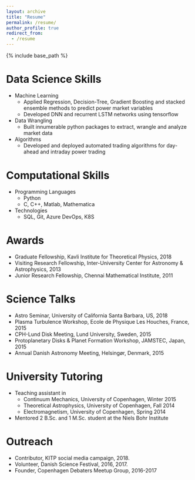 ```yaml
---
layout: archive
title: "Resume"
permalink: /resume/
author_profile: true
redirect_from:
  - /resume
---
```


{% include base_path %}

Data Science Skills
=========
* Machine Learning 
  * Applied Regression, Decision-Tree, Gradient Boosting and stacked ensemble methods to predict power market variables
  * Developed DNN and recurrent LSTM networks using tensorflow
* Data Wrangling
  * Built innumerable python packages to extract, wrangle and analyze market data
* Algorithms
  * Developed and deployed automated trading algorithms for day-ahead and intraday power trading
  
Computational Skills
======
* Programming Languages
  * Python
  * C, C++, Matlab, Mathematica
* Technologies
  * SQL, Git, Azure DevOps, K8S

Awards
======
* Graduate Fellowship, Kavli Institute for Theoretical Physics, 2018
* Visiting Research Fellowship, Inter-University Center for Astronomy & Astrophysics, 2013
* Junior Research Fellowship, Chennai Mathematical Institute, 2011
 
Science Talks
======
* Astro Seminar, University of California Santa Barbara, US, 2018 
* Plasma Turbulence Workshop, Ecole de Physique Les Houches, France, 2015 
* CPH-Lund Disk Meeting, Lund University, Sweden, 2015 
* Protoplanetary Disks & Planet Formation Workshop, JAMSTEC, Japan, 2015 
* Annual Danish Astronomy Meeting, Helsingør, Denmark, 2015
 
University Tutoring
======
* Teaching assistant in
  * Continuum Mechanics, University of Copenhagen, Winter 2015
  * Theoretical Astrophysics, University of Copenhagen, Fall 2014
  * Electromagnetism, University of Copenhagen, Spring 2014
* Mentored 2 B.Sc. and 1 M.Sc. student at the Niels Bohr Institute

Outreach
======
* Contributor, KITP social media campaign, 2018.
* Volunteer, Danish Science Festival, 2016, 2017.
* Founder, Copenhagen Debaters Meetup Group, 2016-2017
